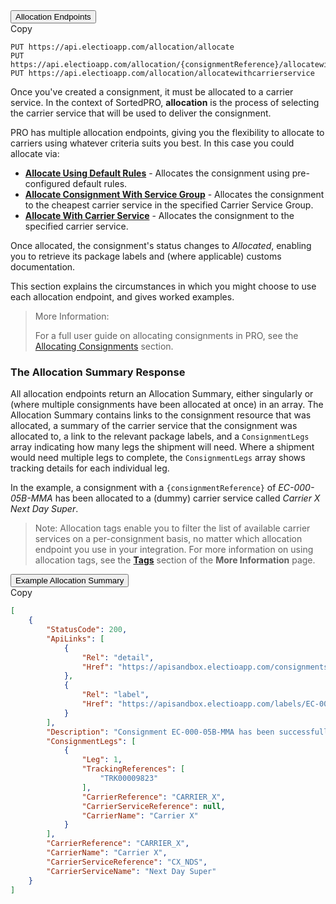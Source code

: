 <div class="tab">
    <button class="staticTabButton">Allocation Endpoints</button>
    <div class="copybutton" onclick="CopyToClipboard(this, 'allocationEndpoints')"><span class='glyphicon glyphicon-copy'></span><span class='copy'>Copy</span></div>
</div>

<div id="allocationEndpoints" class="staticTabContent" onclick="CopyToClipboard(this, 'allocationEndpoints')">

   ```
   PUT https://api.electioapp.com/allocation/allocate
   PUT https://api.electioapp.com/allocation/{consignmentReference}/allocatewithservicegroup/{mpdCarrierServiceGroupReference}
   PUT https://api.electioapp.com/allocation/allocatewithcarrierservice
   ```

</div>   

Once you've created a consignment, it must be allocated to a carrier service. In the context of SortedPRO, <strong>allocation</strong> is the process of selecting the carrier service that will be used to deliver the consignment. 

PRO has multiple allocation endpoints, giving you the flexibility to allocate to carriers using whatever criteria suits you best. In this case you could allocate via:

* **[Allocate Using Default Rules](https://docs.electioapp.com/#/api/AllocateUsingDefaultRules)** - Allocates the consignment using pre-configured default rules.
* **[Allocate Consignment With Service Group](https://docs.electioapp.com/#/api/AllocateConsignmentWithServiceGroup)** - Allocates the consignment to the cheapest carrier service in the specified Carrier Service Group.
* **[Allocate With Carrier Service](https://docs.electioapp.com/#/api/AllocateWithCarrierService)** - Allocates the consignment to the specified carrier service.

Once allocated, the consignment's status changes to _Allocated_, enabling you to retrieve its package labels and (where applicable) customs documentation.

This section explains the circumstances in which you might choose to use each allocation endpoint, and gives worked examples.

> <span class="note-header">More Information:</span>
>
> For a full user guide on allocating consignments in PRO, see the [Allocating Consignments](/pro/api/help/allocating_consignments.html) section.

### The Allocation Summary Response

All allocation endpoints return an Allocation Summary, either singularly or (where multiple consignments have been allocated at once) in an array. The Allocation Summary contains links to the consignment resource that was allocated, a summary of the carrier service that the consignment was allocated to, a link to the relevant package labels, and a `ConsignmentLegs` array indicating how many legs the shipment will need. Where a shipment would need multiple legs to complete, the `ConsignmentLegs` array shows tracking details for each individual leg.

In the example, a consignment with a `{consignmentReference}` of _EC-000-05B-MMA_ has been allocated to a (dummy) carrier service called _Carrier X Next Day Super_.

> <span class="note-header">Note:</span>
>  Allocation tags enable you to filter the list of available carrier services on a per-consignment basis, no matter which allocation endpoint you use in your integration. For more information on using allocation tags, see the <strong><a href="/api/flows/moreInfo.html#tags">Tags</a></strong> section of the <strong>More Information</strong> page. 

<div class="tab">
    <button class="staticTabButton">Example Allocation Summary</button>
    <div class="copybutton" onclick="CopyToClipboard(this, 'allocationSummary')"><span class='glyphicon glyphicon-copy'></span><span class='copy'>Copy</span></div>
</div>

<div id="allocationSummary" class="staticTabContent" onclick="CopyToClipboard(this, 'allocationSummary')">

```json
[
    {
        "StatusCode": 200,
        "ApiLinks": [
            {
                "Rel": "detail",
                "Href": "https://apisandbox.electioapp.com/consignments/EC-000-05B-MMA"
            },
            {
                "Rel": "label",
                "Href": "https://apisandbox.electioapp.com/labels/EC-000-05B-MMA"
            }
        ],
        "Description": "Consignment EC-000-05B-MMA has been successfully allocated with Carrier X Next Day Super for shipping on 14/06/2019 17:00:00 +00:00",
        "ConsignmentLegs": [
            {
                "Leg": 1,
                "TrackingReferences": [
                    "TRK00009823"
                ],
                "CarrierReference": "CARRIER_X",
                "CarrierServiceReference": null,
                "CarrierName": "Carrier X"
            }
        ],
        "CarrierReference": "CARRIER_X",
        "CarrierName": "Carrier X",
        "CarrierServiceReference": "CX_NDS",
        "CarrierServiceName": "Next Day Super"
    }
]
```
</div>